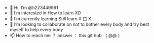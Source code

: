 - 👋 Hi, I’m @h223449961
- 👀 I’m interested in How to learn XD
- 🌱 I’m currently learning Still learn X 口 X
- 💞️ I’m looking to collaborate on not to bother every body and try best myself to help every body
- 📫 How to reach me ？ answer ： this git hub （ @@ ）

<!---
h223449961/h223449961 is a ✨ special ✨ repository because its `README.md` (this file) appears on your GitHub profile.
You can click the Preview link to take a look at your changes.
--->
